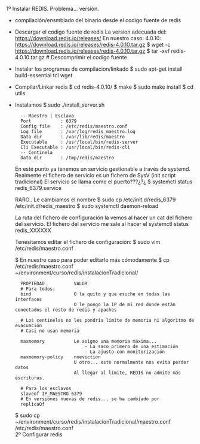 
1º Instalar REDIS. Problema... versión.
- compilación/ensmblado del binario desde el codigo fuente de redis
- Descargar el codigo fuente de redis
    La version adecuada del:
        https://download.redis.io/releases/
    En nuestro caso: 4.0.10: https://download.redis.io/releases/redis-4.0.10.tar.gz
    $ wget -c https://download.redis.io/releases/redis-4.0.10.tar.gz
    $ tar -xvf redis-4.0.10.tar.gz # Descomprimir el codigo fuente
- Instalar los programas de compilacion/linkado
    $ sudo apt-get install build-essential tcl wget
- Compilar/Linkar redis
    $ cd redis-4.0.10/
    $ make
    $ sudo make install
    $ cd utils
- Instalamos
    $ sudo ./install_server.sh
        
        -- Maestro | Esclavo
        Port           : 6379
        Config file    : /etc/redis/maestro.conf
        Log file       : /var/log/redis_maestro.log
        Data dir       : /var/lib/redis/maestro
        Executable     : /usr/local/bin/redis-server
        Cli Executable : /usr/local/bin/redis-cli
        -- Centinela
        Data dir       : /tmp/redis/maestro

    En este punto ya tenemos un servicio gestionable a través de systemd.
    Realmente el fichero de servicio es un fichero de SysV (init script tradicional)
    El servicio se llama como el puerto???¿?¿
    $ systemctl status redis_6379.service
    
    RARO.. Le cambiamos el nombre
    $ sudo cp /etc/init.d/redis_6379 /etc/init.d/redis_maestro
    $ sudo systemctl daemon-reload
    
    La ruta del fichero de configuración la vemos al hacer un cat
    del fichero del servicio. El fichero del servicio me sale al hacer
    el systemctl status redis_XXXXXX
    
    Tenesitamos editar el fichero de configuración:
    $ sudo vim /etc/redis/maestro.conf
    
    
    $ En nuestro caso para poder editarlo más cómodamente
    $ cp /etc/redis/maestro.conf ~/environment/curso/redis/instalacionTradicional/
        
        PROPIEDAD           VALOR
        # Para todos:
        bind                O la quito y que esuche en todas las interfaces
                            O le pongo la IP de mi red donde están conectados el resto de redis y apaches
        
        # Los centinelas no les pondría límite de memoria ni algoritmo de evacuación
        # Casi no usan memoria
        
        maxmemory           Le asigno una memoria máxima...
                                - La saco primero de una estimación
                                - La ajusto con monitorización
        maxmemory-policy    noeviction
                            U otro... este normalmente nos evita perder datos
                            Al llegar al límite, REDIS no admite más escrituras.
                        
        # Para los esclavos                
        slaveof IP_MAESTRO 6379
        # En versiones nuevas de redis... se ha cambiado por 
        replicaOf
    
    $ sudo cp ~/environment/curso/redis/instalacionTradicional/maestro.conf /etc/redis/maestro.conf                                                                          
2º Configurar redis